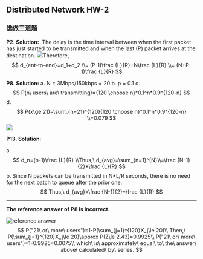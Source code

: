 ## Distributed Network HW-2

### 选做三道题

**P2. Solution:** 
​	The delay is the time interval between when the first packet has just started to be transmitted and when the last (P) packet arrives at the destination. ![](https://cchw-1257198376.cos.ap-chengdu.myqcloud.com/test/clipboard_20200228045152.png)
​	Therefore, 
$$
d_{ent-to-end}=d_1+d_2
\\= (P-1)\frac {L}{R}+N\frac {L}{R}
\\= (N+P-1)\frac {L}{R}
$$


**P8. Solution:** 
a. N = 3Mbps/150kbps = 20 
b. p = 0.1 
c. 
$$
P(n\ users\ are\ transmitting)={120 \choose n}*0.1^n*0.9^{120-n}
$$
d. 
$$
P(x\ge 21)=\sum_{n=21}^{120}{120 \choose n}*0.1^n*0.9^{120-n}
\\=0.079
$$
![](C:\Users\FANG\AppData\Roaming\Typora\typora-user-images\image-20200228170723360.png)

**P13. Solution**:

a. 
$$
d_n=(n-1)\frac {L}{R}
\\Thus,\ d_{avg}=\sum_{n=1}^{N}\\=\frac {N-1}{2}*\frac {L}{R}
$$
b.  Since N packets can be transmitted in N*L/R seconds, there is no need for the next batch to queue after the prior one.  
$$
Thus,\ d_{avg}=\frac {N-1}{2}*\frac {L}{R}
$$

----

**The reference answer of P8 is incorrect.**

![reference answer](https://cchw-1257198376.cos.ap-chengdu.myqcloud.com/test/clipboard_20200228050856.png)
$$
P("21\ or\ more\ users")=1-P(\sum_{j=1}^{120}X_j\le 20)\\
Then,\ P(\sum_{j=1}^{120}X_j\le 20)\approx P(Z\le 2.43)=0.9925\\
P("21\ or\ more\ users")=1-0.9925=0.0075\\
which\ is\ approximately\ equal\ to\ the\ answer\ above\ calculated\ by\ series.
$$

